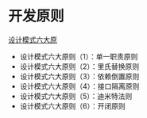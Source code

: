 # 开发原则

[设计模式六大原](http://www.uml.org.cn/sjms/201211023.asp)

- 设计模式六大原则（1）：单一职责原则
- 设计模式六大原则（2）：里氏替换原则
- 设计模式六大原则（3）：依赖倒置原则
- 设计模式六大原则（4）：接口隔离原则
- 设计模式六大原则（5）：迪米特法则
- 设计模式六大原则（6）：开闭原则